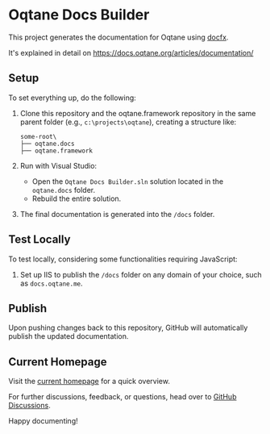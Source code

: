 # Oqtane Docs Builder

This project generates the documentation for Oqtane using [docfx](https://dotnet.github.io/docfx/).

It's explained in detail on https://docs.oqtane.org/articles/documentation/

## Setup

To set everything up, do the following:

1. Clone this repository and the oqtane.framework repository in the same parent folder (e.g., `c:\projects\oqtane`), creating a structure like:

    ```
    some-root\
    ├── oqtane.docs
    ├── oqtane.framework
    ```

2. Run with Visual Studio:

   - Open the `Oqtane Docs Builder.sln` solution located in the `oqtane.docs` folder.
   - Rebuild the entire solution.

3. The final documentation is generated into the `/docs` folder.

## Test Locally

To test locally, considering some functionalities requiring JavaScript:

1. Set up IIS to publish the `/docs` folder on any domain of your choice, such as `docs.oqtane.me`.

## Publish

Upon pushing changes back to this repository, GitHub will automatically publish the updated documentation.

## Current Homepage

Visit the [current homepage](https://docs.oqtane.org) for a quick overview.

For further discussions, feedback, or questions, head over to [GitHub Discussions](https://github.com/oqtane/oqtane.docs/discussions).

Happy documenting!

